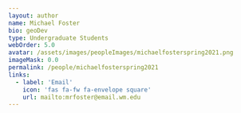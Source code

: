 ```yaml
---
layout: author
name: Michael Foster
bio: geoDev
type: Undergraduate Students
webOrder: 5.0
avatar: /assets/images/peopleImages/michaelfosterspring2021.png
imageMask: 0.0
permalink: /people/michaelfosterspring2021
links:
  - label: 'Email'
    icon: 'fas fa-fw fa-envelope square'
    url: mailto:mrfoster@email.wm.edu
---
```

